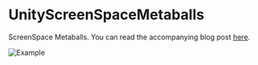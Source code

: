 # UnityScreenSpaceMetaballs
ScreenSpace Metaballs. You can read the accompanying blog post [here]().

![Example]()
